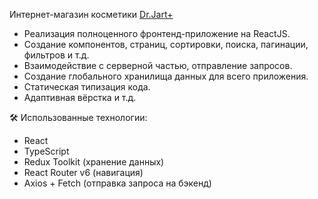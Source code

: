Интернет-магазин косметики [Dr.Jart+](https://cosmetics-shop.vercel.app)

- Реализация полноценного фронтенд-приложение на ReactJS.
- Создание компонентов, страниц, сортировки, поиска, пагинации, фильтров и т.д.
- Взаимодействие с серверной частью, отправление запросов.
- Создание глобального хранилища данных для всего приложения.
- Статическая типизация кода.
- Адаптивная вёрстка и т.д.

🛠 Использованные технологии:

- React
- TypeScript
- Redux Toolkit (хранение данных)
- React Router v6 (навигация)
- Axios + Fetch (отправка запроса на бэкенд)
